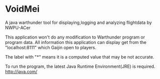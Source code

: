 # VoidMei
A java warthunder tool for displaying,logging and analyzing flightdata by NWPU-ACer

This application won't do any modification to Warthunder program or program data. All information this application can display get from the "localhost:8111" which Gaijin open to players.

The label with "*" means it is a computed value that may be not accurate.

To run the program, the latest Java Runtime Environment(JRE) is required.
http://java.com/



